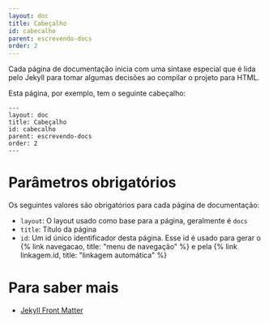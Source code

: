 ```yaml
---
layout: doc
title: Cabeçalho
id: cabecalho
parent: escrevendo-docs
order: 2
---
```


Cada página de documentação inicia com uma sintaxe especial que é lida pelo Jekyll para tomar algumas decisões ao compilar o projeto para HTML.

Esta página, por exemplo, tem o seguinte cabeçalho:

```
---
layout: doc
title: Cabeçalho
id: cabecalho
parent: escrevendo-docs
order: 2
---
```

# Parâmetros obrigatórios

Os seguintes valores são obrigatórios para cada página de documentação:

* `layout`: O layout usado como base para a página, geralmente é `docs`
* `title`: Título da página
* `id`: Um id único identificador desta página. Esse id é usado para gerar o {% link navegacao, title: "menu de navegação" %} e pela {% link linkagem.id, title: "linkagem automática" %}

# Para saber mais

* [Jekyll Front Matter](http://jekyllrb.com/docs/frontmatter/)
